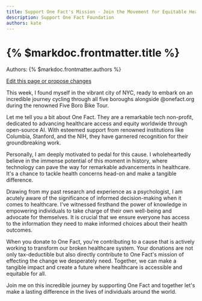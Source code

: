 ```yaml
---
title: Support One Fact's Mission - Join the Movement for Equitable Healthcare
description: Support One Fact Foundation
authors: kate
---
```


# {% $markdoc.frontmatter.title %}

Authors: {% $markdoc.frontmatter.authors %}

[Edit this page or propose changes](https://github.com/onefact/onefact.org/edit/main/pages/five-boro-bike-tour/kate.md)

This week, I found myself in the vibrant city of NYC, ready to embark on an incredible journey cycling through all five boroughs alongside @onefact.org during the renowned Five Boro Bike Tour.

Let me tell you a bit about One Fact. They are a remarkable tech non-profit, dedicated to advancing healthcare access and equity worldwide through open-source AI. With esteemed support from renowned institutions like Columbia, Stanford, and the NIH, they have garnered recognition for their groundbreaking work.

Personally, I am deeply motivated to pedal for this cause. I wholeheartedly believe in the immense potential of this moment in history, where technology can pave the way for remarkable advancements in healthcare. It's a chance to tackle health concerns head-on and make a tangible difference.

Drawing from my past research and experience as a psychologist, I am acutely aware of the significance of informed decision-making when it comes to healthcare. I've witnessed firsthand the power of knowledge in empowering individuals to take charge of their own well-being and advocate for themselves. It is crucial that we ensure everyone has access to the information they need to make informed choices about their health outcomes.

When you donate to One Fact, you're contributing to a cause that is actively working to transform our broken healthcare system. Your donations are not only tax-deductible but also directly contribute to One Fact's mission of effecting the change we desperately need. Together, we can make a tangible impact and create a future where healthcare is accessible and equitable for all.

Join me on this incredible journey by supporting One Fact and together let's make a lasting difference in the lives of individuals around the world.

